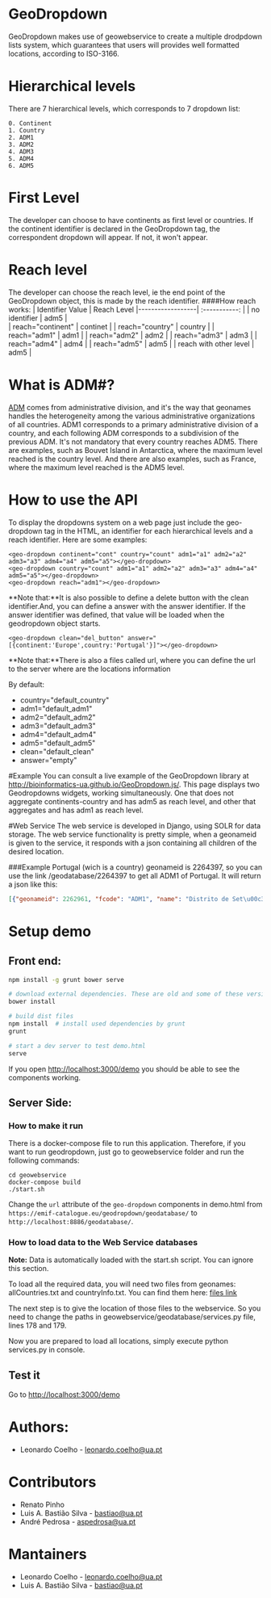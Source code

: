 # GeoDropdown
GeoDropdown makes use of geowebservice to create a multiple drodpdown lists system, which guarantees that users will provides well formatted locations, according to ISO-3166.

# Hierarchical levels
There are 7 hierarchical levels, which corresponds to 7 dropdown list:

	0. Continent
	1. Country
	2. ADM1
	3. ADM2
	4. ADM3
	5. ADM4
	6. ADM5

# First Level
The developer can choose to have continents as first level or countries. If the continent identifier is declared in the GeoDropdown tag, the correspondent dropdown will appear. If not, it won't appear.

# Reach level
The developer can choose the reach level, ie the end point of the GeoDropdown object, this is made by the reach identifier.
####How reach works:
| Identifier Value | Reach Level
|------------------| :-----------: |
| no identifier | adm5 |    
| reach="continent" | continet |
| reach="country" | country |
| reach="adm1" | adm1 |
| reach="adm2" | adm2 |
| reach="adm3" | adm3 |
| reach="adm4" | adm4 |
| reach="adm5" | adm5 |
| reach with other level | adm5 |

# What is ADM#?
[ADM](http://www.geonames.org/export/codes.html) comes from administrative division, and it's the way that geonames handles the heterogeneity among the various administrative organizations of all countries. ADM1 corresponds to a primary administrative division of a country, and each following ADM corresponds to a subdivision of the previous ADM. It's not mandatory that every country reaches ADM5. There are examples, such as Bouvet Island in Antarctica, where the maximum level reached is the country level. And there are also examples, such as France, where the maximum level reached is the ADM5 level.

# How to use the API
To display the dropdowns system on a web page just include the geo-dropdown tag in the HTML, an identifier for each hierarchical levels and a reach identifier.
Here are some examples:

    <geo-dropdown continent="cont" country="count" adm1="a1" adm2="a2" adm3="a3" adm4="a4" adm5="a5"></geo-dropdown> 
    <geo-dropdown country="count" adm1="a1" adm2="a2" adm3="a3" adm4="a4" adm5="a5"></geo-dropdown>
    <geo-dropdown reach="adm1"></geo-dropdown> 

**Note that:**It is also possible to define a delete button with the clean identifier.And, you can define a answer with the answer identifier. If the answer identifier was defined, that value will be loaded when the geodropdown object starts.

    <geo-dropdown clean="del_button" answer="[{continent:'Europe',country:'Portugal'}]"></geo-dropdown>
    
**Note that:**There is also a files called url, where you can define the url to the server where are the locations information

By default:
* country="default_country"
* adm1="default_adm1"
* adm2="default_adm2"
* adm3="default_adm3"
* adm4="default_adm4"
* adm5="default_adm5"
* clean="default_clean"
* answer="empty"

#Example 
You can consult a live example of the GeoDropdown library at http://bioinformatics-ua.github.io/GeoDropdown.js/.
This page displays two Geodropdowns widgets, working simultaneously. One that does not aggregate continents-country and has adm5 as reach level, and other that aggregates and has adm1 as reach level.

#Web Service 
The web service is developed in Django, using SOLR for data storage. The web service functionality is pretty simple, when a geonameid is given to the service, it responds with a json containing all children of the desired location.

###Example
Portugal (wich is a country) geonameid is 2264397, so you can use the link /geodatabase/2264397 to get all ADM1 of Portugal. It will return a json like this:

```json
[{"geonameid": 2262961, "fcode": "ADM1", "name": "Distrito de Set\u00c3\u00babal", "adm1": 19}, {"geonameid": 2263478, "fcode": "ADM1", "name": "Distrito de Santar\u00c3\u00a9m", "adm1": 18}, {"geonameid": 2264507, "fcode": "ADM1", "name": "Distrito de Portalegre", "adm1": 16}, {"geonameid": 2267056, "fcode": "ADM1", "name": "Distrito de Lisboa", "adm1": 14}, {"geonameid": 2267094, "fcode": "ADM1", "name": "Distrito de Leiria", "adm1": 13}, {"geonameid": 2268337, "fcode": "ADM1", "name": "Distrito de Faro", "adm1": 9}, {"geonameid": 2268404, "fcode": "ADM1", "name": "Distrito de \u00c3\u2030vora", "adm1": 8}, {"geonameid": 2269513, "fcode": "ADM1", "name": "Distrito de Castelo Branco", "adm1": 6}, {"geonameid": 2270984, "fcode": "ADM1", "name": "Distrito de Beja", "adm1": 3}, {"geonameid": 2593105, "fcode": "ADM1", "name": "Madeira", "adm1": 10}, {"geonameid": 2732264, "fcode": "ADM1", "name": "Distrito de Viseu", "adm1": 22}, {"geonameid": 2732437, "fcode": "ADM1", "name": "Distrito de Vila Real", "adm1": 21}, {"geonameid": 2732772, "fcode": "ADM1", "name": "Distrito de Viana do Castelo", "adm1": 20}, {"geonameid": 2735941, "fcode": "ADM1", "name": "Distrito do Porto", "adm1": 17}, {"geonameid": 2738782, "fcode": "ADM1", "name": "Distrito da Guarda", "adm1": 11}, {"geonameid": 2740636, "fcode": "ADM1", "name": "Distrito de Coimbra", "adm1": 7}, {"geonameid": 2742026, "fcode": "ADM1", "name": "Distrito de Bragan\u00c3\u00a7a", "adm1": 5}, {"geonameid": 2742031, "fcode": "ADM1", "name": "Distrito de Braga", "adm1": 4}, {"geonameid": 2742610, "fcode": "ADM1", "name": "Distrito de Aveiro", "adm1": 2}]
```

# Setup demo
## Front end:
```sh
npm install -g grunt bower serve

# download external dependencies. These are old and some of these versions are not in npm.
bower install

# build dist files
npm install  # install used dependencies by grunt
grunt

# start a dev server to test demo.html
serve
```

If you open [http://localhost:3000/demo](http://localhost:3000/demo) you should be able to see the components working.

## Server Side:
### How to make it run
There is a docker-compose file to run this application. Therefore, if you want to run geodropdown, just go to geowebservice folder and run the following commands:
```
cd geowebservice
docker-compose build
./start.sh
```

Change the `url` attribute of the `geo-dropdown` components in demo.html from `https://emif-catalogue.eu/geodropdown/geodatabase/` to `http://localhost:8886/geodatabase/`.

### How to load data to the Web Service databases

**Note:** Data is automatically loaded with the start.sh script. You can ignore this section.

To load all the required data, you will need two files from geonames: allCountries.txt and countryInfo.txt.
You can find them here: [files link](http://download.geonames.org/export/dump/)

The next step is to give the location of those files to the webservice. So you need to change the paths in geowebservice/geodatabase/services.py file, lines 178 and 179.

Now you are prepared to load all locations, simply execute python services.py in console.

## Test it
Go to [http://localhost:3000/demo](http://localhost:3000/demo)

# Authors:

- Leonardo Coelho	- <leonardo.coelho@ua.pt>

# Contributors
- Renato Pinho 
- Luis A. Bastião Silva - <bastiao@ua.pt>
- André Pedrosa - <aspedrosa@ua.pt>


# Mantainers 

- Leonardo Coelho	- <leonardo.coelho@ua.pt>
- Luis A. Bastião Silva -  <bastiao@ua.pt>
